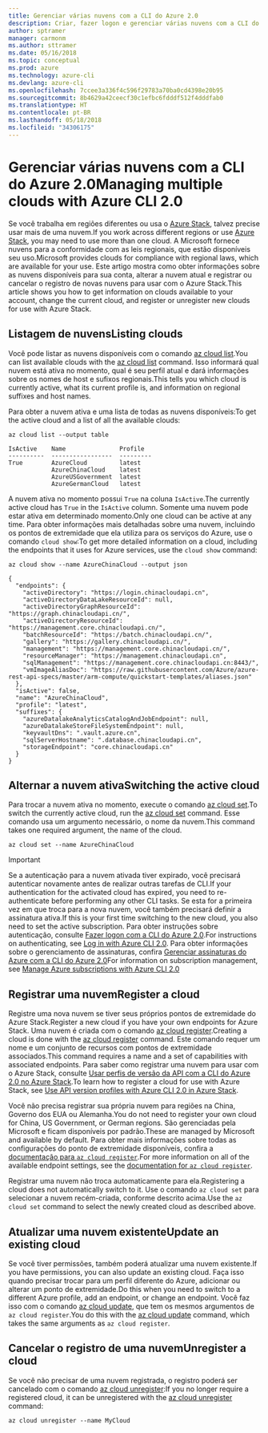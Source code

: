 ```yaml
---
title: Gerenciar várias nuvens com a CLI do Azure 2.0
description: Criar, fazer logon e gerenciar várias nuvens com a CLI do Azure 2.0.
author: sptramer
manager: carmonm
ms.author: sttramer
ms.date: 05/16/2018
ms.topic: conceptual
ms.prod: azure
ms.technology: azure-cli
ms.devlang: azure-cli
ms.openlocfilehash: 7ccee3a336f4c596f29783a70ba0cd4398e20b95
ms.sourcegitcommit: 8b4629a42ceecf30c1efbc6fdddf512f4dddfab0
ms.translationtype: HT
ms.contentlocale: pt-BR
ms.lasthandoff: 05/18/2018
ms.locfileid: "34306175"
---
```

# <a name="managing-multiple-clouds-with-azure-cli-20"></a><span data-ttu-id="65a18-103">Gerenciar várias nuvens com a CLI do Azure 2.0</span><span class="sxs-lookup"><span data-stu-id="65a18-103">Managing multiple clouds with Azure CLI 2.0</span></span>

<span data-ttu-id="65a18-104">Se você trabalha em regiões diferentes ou usa o [Azure Stack](https://docs.microsoft.com/azure/azure-stack/user/), talvez precise usar mais de uma nuvem.</span><span class="sxs-lookup"><span data-stu-id="65a18-104">If you work across different regions or use [Azure Stack](https://docs.microsoft.com/azure/azure-stack/user/), you may need to use more than one cloud.</span></span> <span data-ttu-id="65a18-105">A Microsoft fornece nuvens para a conformidade com as leis regionais, que estão disponíveis seu uso.</span><span class="sxs-lookup"><span data-stu-id="65a18-105">Microsoft provides clouds for compliance with regional laws, which are available for your use.</span></span> <span data-ttu-id="65a18-106">Este artigo mostra como obter informações sobre as nuvens disponíveis para sua conta, alterar a nuvem atual e registrar ou cancelar o registro de novas nuvens para usar com o Azure Stack.</span><span class="sxs-lookup"><span data-stu-id="65a18-106">This article shows you how to get information on clouds available to your account, change the current cloud, and register or unregister new clouds for use with Azure Stack.</span></span>

## <a name="listing-clouds"></a><span data-ttu-id="65a18-107">Listagem de nuvens</span><span class="sxs-lookup"><span data-stu-id="65a18-107">Listing clouds</span></span>

<span data-ttu-id="65a18-108">Você pode listar as nuvens disponíveis com o comando [az cloud list](/cli/azure/cloud#az-cloud-list).</span><span class="sxs-lookup"><span data-stu-id="65a18-108">You can list available clouds with the [az cloud list](/cli/azure/cloud#az-cloud-list) command.</span></span> <span data-ttu-id="65a18-109">Isso informará qual nuvem está ativa no momento, qual é seu perfil atual e dará informações sobre os nomes de host e sufixos regionais.</span><span class="sxs-lookup"><span data-stu-id="65a18-109">This tells you which cloud is currently active, what its current profile is, and information on regional suffixes and host names.</span></span>

<span data-ttu-id="65a18-110">Para obter a nuvem ativa e uma lista de todas as nuvens disponíveis:</span><span class="sxs-lookup"><span data-stu-id="65a18-110">To get the active cloud and a list of all the available clouds:</span></span>

```azurecli-interactive
az cloud list --output table
```

```output
IsActive    Name               Profile
----------  -----------------  ---------
True        AzureCloud         latest
            AzureChinaCloud    latest
            AzureUSGovernment  latest
            AzureGermanCloud   latest
```

<span data-ttu-id="65a18-111">A nuvem ativa no momento possui `True` na coluna `IsActive`.</span><span class="sxs-lookup"><span data-stu-id="65a18-111">The currently active cloud has `True` in the `IsActive` column.</span></span> <span data-ttu-id="65a18-112">Somente uma nuvem pode estar ativa em determinado momento.</span><span class="sxs-lookup"><span data-stu-id="65a18-112">Only one cloud can be active at any time.</span></span> <span data-ttu-id="65a18-113">Para obter informações mais detalhadas sobre uma nuvem, incluindo os pontos de extremidade que ela utiliza para os serviços do Azure, use o comando `cloud show`:</span><span class="sxs-lookup"><span data-stu-id="65a18-113">To get more detailed information on a cloud, including the endpoints that it uses for Azure services, use the `cloud show` command:</span></span>

```azurecli-interactive
az cloud show --name AzureChinaCloud --output json
```

```output
{
  "endpoints": {
    "activeDirectory": "https://login.chinacloudapi.cn",
    "activeDirectoryDataLakeResourceId": null,
    "activeDirectoryGraphResourceId": "https://graph.chinacloudapi.cn/",
    "activeDirectoryResourceId": "https://management.core.chinacloudapi.cn/",
    "batchResourceId": "https://batch.chinacloudapi.cn/",
    "gallery": "https://gallery.chinacloudapi.cn/",
    "management": "https://management.core.chinacloudapi.cn/",
    "resourceManager": "https://management.chinacloudapi.cn",
    "sqlManagement": "https://management.core.chinacloudapi.cn:8443/",
    "vmImageAliasDoc": "https://raw.githubusercontent.com/Azure/azure-rest-api-specs/master/arm-compute/quickstart-templates/aliases.json"
  },
  "isActive": false,
  "name": "AzureChinaCloud",
  "profile": "latest",
  "suffixes": {
    "azureDatalakeAnalyticsCatalogAndJobEndpoint": null,
    "azureDatalakeStoreFileSystemEndpoint": null,
    "keyvaultDns": ".vault.azure.cn",
    "sqlServerHostname": ".database.chinacloudapi.cn",
    "storageEndpoint": "core.chinacloudapi.cn"
  }
}
```

## <a name="switching-the-active-cloud"></a><span data-ttu-id="65a18-114">Alternar a nuvem ativa</span><span class="sxs-lookup"><span data-stu-id="65a18-114">Switching the active cloud</span></span>

<span data-ttu-id="65a18-115">Para trocar a nuvem ativa no momento, execute o comando [az cloud set](/cli/azure/cloud#az-cloud-set).</span><span class="sxs-lookup"><span data-stu-id="65a18-115">To switch the currently active cloud, run the [az cloud set](/cli/azure/cloud#az-cloud-set) command.</span></span> <span data-ttu-id="65a18-116">Esse comando usa um argumento necessário, o nome da nuvem.</span><span class="sxs-lookup"><span data-stu-id="65a18-116">This command takes one required argument, the name of the cloud.</span></span>

```azurecli-interactive
az cloud set --name AzureChinaCloud
```

> [!IMPORTANT]
> <span data-ttu-id="65a18-117">Se a autenticação para a nuvem ativada tiver expirado, você precisará autenticar novamente antes de realizar outras tarefas de CLI.</span><span class="sxs-lookup"><span data-stu-id="65a18-117">If your authentication for the activated cloud has expired, you need to re-authenticate before performing any other CLI tasks.</span></span> <span data-ttu-id="65a18-118">Se esta for a primeira vez em que troca para a nova nuvem, você também precisará definir a assinatura ativa.</span><span class="sxs-lookup"><span data-stu-id="65a18-118">If this is your first time switching to the new cloud, you also need to set the active subscription.</span></span>
> <span data-ttu-id="65a18-119">Para obter instruções sobre autenticação, consulte [Fazer logon com a CLI do Azure 2.0](authenticate-azure-cli.md).</span><span class="sxs-lookup"><span data-stu-id="65a18-119">For instructions on authenticating, see [Log in with Azure CLI 2.0](authenticate-azure-cli.md).</span></span> <span data-ttu-id="65a18-120">Para obter informações sobre o gerenciamento de assinaturas, confira [Gerenciar assinaturas do Azure com a CLI do Azure 2.0](manage-azure-subscriptions-azure-cli.md)</span><span class="sxs-lookup"><span data-stu-id="65a18-120">For information on subscription management, see [Manage Azure subscriptions with Azure CLI 2.0](manage-azure-subscriptions-azure-cli.md)</span></span>

## <a name="register-a-cloud"></a><span data-ttu-id="65a18-121">Registrar uma nuvem</span><span class="sxs-lookup"><span data-stu-id="65a18-121">Register a cloud</span></span>

<span data-ttu-id="65a18-122">Registre uma nova nuvem se tiver seus próprios pontos de extremidade do Azure Stack.</span><span class="sxs-lookup"><span data-stu-id="65a18-122">Register a new cloud if you have your own endpoints for Azure Stack.</span></span> <span data-ttu-id="65a18-123">Uma nuvem é criada com o comando [az cloud register](/cli/azure/cloud#az-cloud-register).</span><span class="sxs-lookup"><span data-stu-id="65a18-123">Creating a cloud is done with the [az cloud register](/cli/azure/cloud#az-cloud-register) command.</span></span> <span data-ttu-id="65a18-124">Este comando requer um nome e um conjunto de recursos com pontos de extremidade associados.</span><span class="sxs-lookup"><span data-stu-id="65a18-124">This command requires a name and a set of capabilities with associated endpoints.</span></span> <span data-ttu-id="65a18-125">Para saber como registrar uma nuvem para usar com o Azure Stack, consulte [Usar perfis de versão da API com a CLI do Azure 2.0 no Azure Stack](/azure/azure-stack/user/azure-stack-version-profiles-azurecli2#connect-to-azure-stack).</span><span class="sxs-lookup"><span data-stu-id="65a18-125">To learn how to register a cloud for use with Azure Stack, see [Use API version profiles with Azure CLI 2.0 in Azure Stack](/azure/azure-stack/user/azure-stack-version-profiles-azurecli2#connect-to-azure-stack).</span></span>

<span data-ttu-id="65a18-126">Você não precisa registrar sua própria nuvem para regiões na China, Governo dos EUA ou Alemanha.</span><span class="sxs-lookup"><span data-stu-id="65a18-126">You do not need to register your own cloud for China, US Government, or German regions.</span></span> <span data-ttu-id="65a18-127">São gerenciadas pela Microsoft e ficam disponíveis por padrão.</span><span class="sxs-lookup"><span data-stu-id="65a18-127">These are managed by Microsoft and available by default.</span></span>  <span data-ttu-id="65a18-128">Para obter mais informações sobre todas as configurações do ponto de extremidade disponíveis, confira a [documentação para `az cloud register`](/cli/azure/cloud#az-cloud-register).</span><span class="sxs-lookup"><span data-stu-id="65a18-128">For more information on all of the available endpoint settings, see the [documentation for `az cloud register`](/cli/azure/cloud#az-cloud-register).</span></span>

<span data-ttu-id="65a18-129">Registrar uma nuvem não troca automaticamente para ela.</span><span class="sxs-lookup"><span data-stu-id="65a18-129">Registering a cloud does not automatically switch to it.</span></span> <span data-ttu-id="65a18-130">Use o comando `az cloud set` para selecionar a nuvem recém-criada, conforme descrito acima.</span><span class="sxs-lookup"><span data-stu-id="65a18-130">Use the `az cloud set` command to select the newly created cloud as described above.</span></span>

## <a name="update-an-existing-cloud"></a><span data-ttu-id="65a18-131">Atualizar uma nuvem existente</span><span class="sxs-lookup"><span data-stu-id="65a18-131">Update an existing cloud</span></span>

<span data-ttu-id="65a18-132">Se você tiver permissões, também poderá atualizar uma nuvem existente.</span><span class="sxs-lookup"><span data-stu-id="65a18-132">If you have permissions, you can also update an existing cloud.</span></span> <span data-ttu-id="65a18-133">Faça isso quando precisar trocar para um perfil diferente do Azure, adicionar ou alterar um ponto de extremidade.</span><span class="sxs-lookup"><span data-stu-id="65a18-133">Do this when you need to switch to a different Azure profile, add an endpoint, or change an endpoint.</span></span>
<span data-ttu-id="65a18-134">Você faz isso com o comando [az cloud update](/cli/azure/cloud#az-cloud-update), que tem os mesmos argumentos de `az cloud register`.</span><span class="sxs-lookup"><span data-stu-id="65a18-134">You do this with the [az cloud update](/cli/azure/cloud#az-cloud-update) command, which takes the same arguments as `az cloud register`.</span></span>

## <a name="unregister-a-cloud"></a><span data-ttu-id="65a18-135">Cancelar o registro de uma nuvem</span><span class="sxs-lookup"><span data-stu-id="65a18-135">Unregister a cloud</span></span>

<span data-ttu-id="65a18-136">Se você não precisar de uma nuvem registrada, o registro poderá ser cancelado com o comando [az cloud unregister](/cli/azure/cloud#az-cloud-unregister):</span><span class="sxs-lookup"><span data-stu-id="65a18-136">If you no longer require a registered cloud, it can be unregistered with the [az cloud unregister](/cli/azure/cloud#az-cloud-unregister) command:</span></span>

```azurecli-interactive
az cloud unregister --name MyCloud
```
